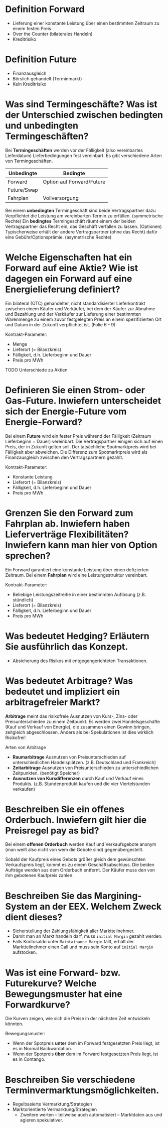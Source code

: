 # Definition Forward
- Lieferung einer konstante Leistung über einen bestimmten Zeitraum zu einem festen Preis
- Over the Counter (bilaterales Handeln)
- Kreditrisiko


# Definition Future
- Finanzausgleich
- Börslich gehandelt (Terminmarkt)
- Kein Kreditrisiko


# Was sind Termingeschäfte? Was ist der Unterschied zwischen bedingten und unbedingten Termingeschäften?
Bei **Termingeschäften** werden vor der Fälligkeit (also vereinbartes Lieferdatum) Lieferbedingungen fest vereinbart. Es gibt verschiedene Arten von Termingeschäften.

| Unbedingte | Bedingte |
| -------- | ---------- |
| Forward | Option auf Forward/Future |
| Future/Swap | |
| Fahrplan | Vollversorgung |

Bei einem **unbedingten** Termingeschäft sind beide Vertragspartner dazu Verpflichtet die Leistung am vereinbarten Termin zu erfüllen. (symmetrische Rechte)
Ein **bedingtes** Termingeschäft räumt einem der beiden Vertragspartner das Recht ein, das Geschäft verfallen zu lassen. (Optionen) Typischerweise erhält der andere Vertragspartner (ohne das Recht) dafür eine Gebühr/Optionsprämie. (asymetrische Rechte)


# Welche Eigenschaften hat ein Forward auf eine Aktie? Wie ist dagegen ein Forward auf eine Energielieferung definiert? 
Ein bilateral (OTC) gehandelter, nicht standardisierter Lieferkontrakt zwischen einem Käufer und Verkäufer, bei dem der Käufer zur Abnahme und Bezahlung und der Verkäufer zur Lieferung einer bestimmten Warenmenge zu einem zuvor festgelegten Preis an einem spezifizierten Ort und Datum in der Zukunft verpflichtet ist. (Folie 6 - 9)

Kontrakt-Parameter:
- Menge
- Lieferort (= Bilanzkreis)
- Fälligkeit, d.h. Lieferbeginn und Dauer
- Preis pro MWh

TODO Unterschiede zu Aktien


# Definieren Sie einen Strom- oder Gas-Future. Inwiefern unterscheidet sich der Energie-Future vom Energie-Forward?
Bei einem **Future** wird ein fester Preis während der Fälligkeit (Zeitraum Lieferbeginn + Dauer) vereinbart. Die Vertragspartner einigen sich auf einen Preis, der in Zukunft gelten soll. Der tatsächliche Spotmarktpreis wird bei Fälligkeit aber abweichen. Die Differenz zum Spotmarktpreis wird als Finanzausgleich zwischen den Vertragspartnern gezahlt.

Kontrakt-Parameter:
- Konstante Leistung
- Lieferort (= Bilanzkreis)
- Fälligkeit, d.h. Lieferbeginn und Dauer
- Preis pro MWh


# Grenzen Sie den Forward zum Fahrplan ab. Inwiefern haben Lieferverträge Flexibilitäten? Inwiefern kann man hier von Option sprechen?
Ein Forward garantiert eine konstante Leistung über einen defizierten Zeitraum. Bei einem **Fahrplan** wird eine Leistungsstruktur vereinbart.

Kontrakt-Parameter:
- Beliebige Leistungszeitreihe in einer bestimmten Auflösung (z.B. stündlich)
- Lieferort (= Bilanzkreis)
- Fälligkeit, d.h. Lieferbeginn und Dauer
- Preis pro MWh


# Was bedeutet Hedging? Erläutern Sie ausführlich das Konzept.
- Absicherung des Risikos mit entgegengerichteten Transaktionen.



# Was bedeutet Arbitrage? Was bedeutet und impliziert ein arbitragefreier Markt?
**Arbitrage** meint das risikofreie Ausnutzen von Kurs-, Zins- oder Preisunterschieden zu einem Zeitpunkt. Es werden zwei Handelsgeschäfte (Kauf und Verkauf von Energie), die zusammen einen Gewinn bringen, zeitgleich abgeschlossen. Anders als bei Spekulationen ist dies wirklich Risikofrei!

Arten von Arbitrage
- **Raumarbitrage** Ausnutzen von Preisunterschieden auf unterschiedlichen Handelsplätzen. (z.B. Deutschland und Frankreich)
- **Zeitarbitrage** Ausnutzen von Preisunterschieden zu unterschiedlichen Zeitpunkten. (benötigt Speicher)
- **Ausnutzen von Kursdifferenzen** durch Kauf und Verkauf eines Produkts. (z.B. Stundenprodukt kaufen und die vier Viertelstunden verkaufen)


# Beschreiben Sie ein offenes Orderbuch. Inwiefern gilt hier die Preisregel pay as bid?
Bei einem **offenen Orderbuch** werden Kauf und Verkaufsgebote anonym (man weiß also nicht von wem die Gebote sind) gegenübergestellt.

Sobald der Kaufpreis eines Gebots größer gleich dem gewünschten Verkaufspreis liegt, kommt es zu einem Geschäftsabschluss. Die beiden Aufträge werden aus dem Orderbuch entfernt.
Der Käufer muss den von ihm gebotenen Kaufpreis zahlen.


# Beschreiben Sie das Margining-System an der EEX. Welchem Zweck dient dieses?
- Sicherstellung der Zahlungsfähigkeit aller Marktteilnehmer.
- Damit man an Markt handeln darf, muss ``initial Margin`` gezahlt werden.
- Falls Kontosaldo unter ``Maintainance Margin`` fällt, erhält der Marktteilnehmer einen Call und muss sein Konto auf ``initial Margin`` aufstocken.


# Was ist eine Forward- bzw. Futurekurve?  Welche Bewegungsmuster hat eine Forwardkurve?
Die Kurven zeigen, wie sich die Preise in der nächsten Zeit entwickeln könnten.

Bewegungsmuster:
- Wenn der Spotpreis **unter** dem im Forward festgesetzten Preis liegt, ist es in Normal Backwardation.
- Wenn der Spotpreis **über** dem im Forward festgesetzten Preis liegt, ist es in Contango.


# Beschreiben Sie verschiedene Terminvermarktungsmöglichkeiten.
- Regelbasierte Vermarktung/Strategien
- Marktorientierte Vermarktung/Strategien
  - Zweitere werten – teilweise auch automatisiert – Marktdaten aus und agieren spekulativer.